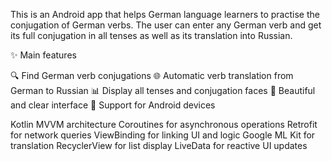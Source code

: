 This is an Android app that helps German language learners to practise the conjugation of German verbs. The user can enter any German verb and get its full conjugation in all tenses as well as its translation into Russian.

✨ Main features

🔍 Find German verb conjugations
🌐 Automatic verb translation from German to Russian
📊 Display all tenses and conjugation faces
🎨 Beautiful and clear interface
📱 Support for Android devices

Kotlin
MVVM architecture
Coroutines for asynchronous operations
Retrofit for network queries
ViewBinding for linking UI and logic
Google ML Kit for translation
RecyclerView for list display
LiveData for reactive UI updates
